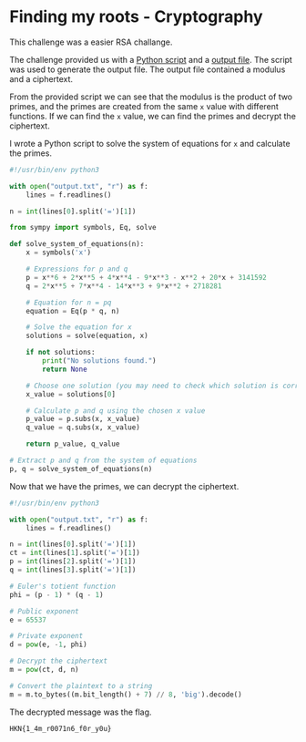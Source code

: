 # Finding my roots - Cryptography

This challenge was a easier RSA challange.

The challenge provided us with a [Python script](./chall.py) and a [output file](./output.txt). The script was used to generate the output file. The output file contained a modulus and a ciphertext.

From the provided script we can see that the modulus is the product of two primes, and the primes are created from the same `x` value with different functions. If we can find the `x` value, we can find the primes and decrypt the ciphertext.

I wrote a Python script to solve the system of equations for `x` and calculate the primes.

```python
#!/usr/bin/env python3

with open("output.txt", "r") as f:
    lines = f.readlines()

n = int(lines[0].split('=')[1])

from sympy import symbols, Eq, solve

def solve_system_of_equations(n):
    x = symbols('x')

    # Expressions for p and q
    p = x**6 + 2*x**5 + 4*x**4 - 9*x**3 - x**2 + 20*x + 3141592
    q = 2*x**5 + 7*x**4 - 14*x**3 + 9*x**2 + 2718281

    # Equation for n = pq
    equation = Eq(p * q, n)

    # Solve the equation for x
    solutions = solve(equation, x)

    if not solutions:
        print("No solutions found.")
        return None

    # Choose one solution (you may need to check which solution is correct in your context)
    x_value = solutions[0]

    # Calculate p and q using the chosen x value
    p_value = p.subs(x, x_value)
    q_value = q.subs(x, x_value)

    return p_value, q_value

# Extract p and q from the system of equations
p, q = solve_system_of_equations(n)
```

Now that we have the primes, we can decrypt the ciphertext.

```python
#!/usr/bin/env python3

with open("output.txt", "r") as f:
    lines = f.readlines()

n = int(lines[0].split('=')[1])
ct = int(lines[1].split('=')[1])
p = int(lines[2].split('=')[1])
q = int(lines[3].split('=')[1])

# Euler's totient function
phi = (p - 1) * (q - 1)

# Public exponent
e = 65537

# Private exponent
d = pow(e, -1, phi)

# Decrypt the ciphertext
m = pow(ct, d, n)

# Convert the plaintext to a string
m = m.to_bytes((m.bit_length() + 7) // 8, 'big').decode()
```

The decrypted message was the flag.

```txt
HKN{1_4m_r0071n6_f0r_y0u}
```
